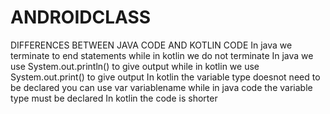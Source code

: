 # ANDROIDCLASS
DIFFERENCES BETWEEN JAVA CODE  AND KOTLIN CODE
 In java  we terminate to end statements while in kotlin we do not terminate
 In java we use System.out.println() to give output while in kotlin we use System.out.print() to give output
 In kotlin the variable type doesnot need to be declared you can use var variablename while in java code the variable type must be declared
 In kotlin the code is shorter

